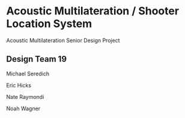 # Acoustic Multilateration / Shooter Location System
Acoustic Multilateration Senior Design Project

Design Team 19
---
Michael Seredich

Eric Hicks

Nate Raymondi

Noah Wagner
